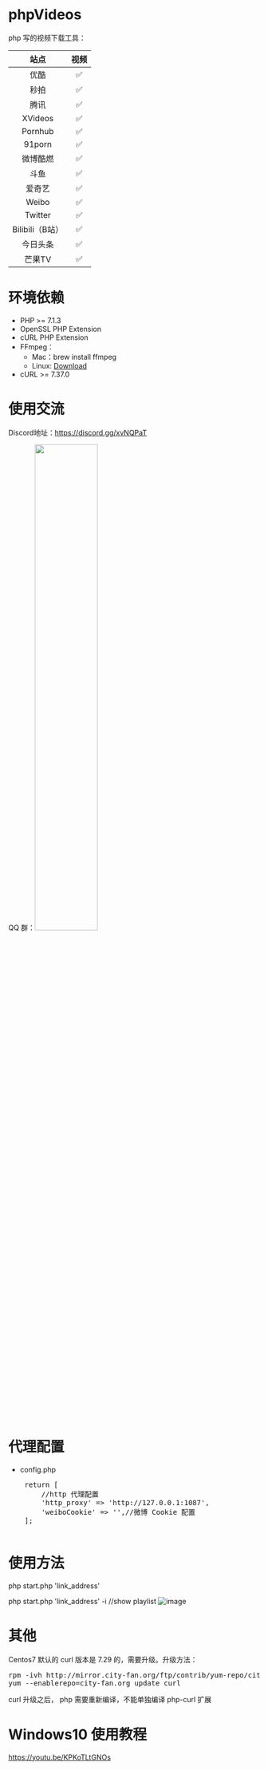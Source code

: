 # phpVideos
php 写的视频下载工具：

|   站点  |   视频  |
|   :-----:  |  :---:   |
|   优酷   |  :white_check_mark:  |
|   秒拍  |   :white_check_mark:  |
|   腾讯  |   :white_check_mark:  |
|   XVideos |   :white_check_mark:  |
|   Pornhub |  :white_check_mark: |
|   91porn   |   :white_check_mark:  |
|   微博酷燃    | :white_check_mark: |
|   斗鱼  |   :white_check_mark:  |
|   爱奇艺  |   :white_check_mark:  |
|   Weibo  |   :white_check_mark:  |
|   Twitter  |   :white_check_mark:  |
|   Bilibili（B站）  |   :white_check_mark:  |
|   今日头条  |   :white_check_mark:  |
|   芒果TV  |   :white_check_mark:  |
# 环境依赖
*   PHP >= 7.1.3
*   OpenSSL PHP Extension
*   cURL PHP Extension
*   FFmpeg：
    *   Mac：brew install ffmpeg
    *   Linux:  [Download](http://ffmpeg.org/download.html)
*   cURL  >= 7.37.0

#   使用交流
Discord地址：https://discord.gg/xvNQPaT

QQ 群：<img src="https://i.ibb.co/DtvFF1k/8-AC40-BE4-F5-D21-B030-E17-E4-C27-CB87-AC0.jpg" height="50%">

#   代理配置
*  config.php

    <pre>
    return [
        //http 代理配置
        'http_proxy' => 'http://127.0.0.1:1087',
        'weiboCookie' => '',//微博 Cookie 配置
    ];
    </pre>
    
#   使用方法
php start.php 'link_address'

php start.php 'link_address' -i //show playlist
![image](https://image.ibb.co/mysKyd/Jul_21_2018_21_38_34.gif)

#   其他
Centos7 默认的 curl 版本是 7.29 的，需要升级。升级方法：
<pre>
rpm -ivh http://mirror.city-fan.org/ftp/contrib/yum-repo/city-fan.org-release-2-1.rhel7.noarch.rpm
yum --enablerepo=city-fan.org update curl
</pre>
curl 升级之后， php 需要重新编译，不能单独编译 php-curl 扩展

# Windows10 使用教程
https://youtu.be/KPKoTLtGNOs